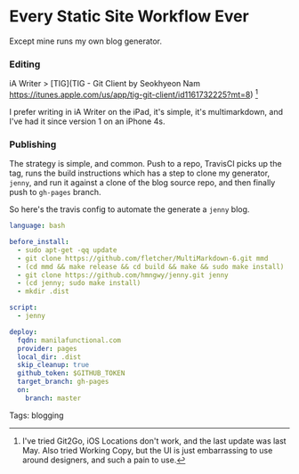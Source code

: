 # Every Static Site Workflow Ever

Except mine runs my own blog generator.

### Editing

iA Writer > [TIG](TIG - Git Client by Seokhyeon Nam
https://itunes.apple.com/us/app/tig-git-client/id1161732225?mt=8) [^1]

I prefer writing in iA Writer on the iPad, it's simple, it's multimarkdown, and I've had it since version 1 on an iPhone 4s.

### Publishing

The strategy is simple, and common. Push to a repo, TravisCI picks up the tag, runs the build instructions which has a step to clone my generator, `jenny`, and run it against a clone of the blog source repo, and then finally push to `gh-pages` branch.

So here's the travis config to automate the generate a `jenny` blog.

```yaml
language: bash

before_install:
  - sudo apt-get -qq update
  - git clone https://github.com/fletcher/MultiMarkdown-6.git mmd
  - (cd mmd && make release && cd build && make && sudo make install)
  - git clone https://github.com/hmngwy/jenny.git jenny
  - (cd jenny; sudo make install)
  - mkdir .dist

script:
  - jenny

deploy:
  fqdn: manilafunctional.com
  provider: pages
  local_dir: .dist
  skip_cleanup: true
  github_token: $GITHUB_TOKEN
  target_branch: gh-pages
  on:
    branch: master
```


[^1]: I've tried Git2Go, iOS Locations don't work, and the last update was last May. Also tried Working Copy, but the UI is just embarrassing to use around designers, and such a pain to use.


Tags: blogging